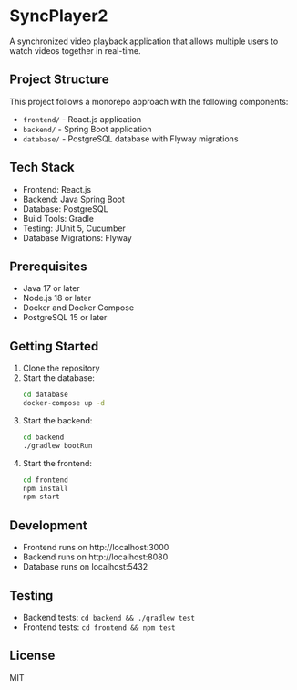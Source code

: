 # SyncPlayer2

A synchronized video playback application that allows multiple users to watch videos together in real-time.

## Project Structure

This project follows a monorepo approach with the following components:

- `frontend/` - React.js application
- `backend/` - Spring Boot application
- `database/` - PostgreSQL database with Flyway migrations

## Tech Stack

- Frontend: React.js
- Backend: Java Spring Boot
- Database: PostgreSQL
- Build Tools: Gradle
- Testing: JUnit 5, Cucumber
- Database Migrations: Flyway

## Prerequisites

- Java 17 or later
- Node.js 18 or later
- Docker and Docker Compose
- PostgreSQL 15 or later

## Getting Started

1. Clone the repository
2. Start the database:
   ```bash
   cd database
   docker-compose up -d
   ```
3. Start the backend:
   ```bash
   cd backend
   ./gradlew bootRun
   ```
4. Start the frontend:
   ```bash
   cd frontend
   npm install
   npm start
   ```

## Development

- Frontend runs on http://localhost:3000
- Backend runs on http://localhost:8080
- Database runs on localhost:5432

## Testing

- Backend tests: `cd backend && ./gradlew test`
- Frontend tests: `cd frontend && npm test`

## License

MIT 